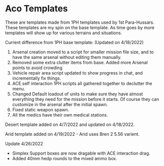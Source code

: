 # Aco Templates

These are templates made from 1PH templates used by 1st Para-Hussars. These templates are my spin on the base template. 
As time goes by more templates will show up for various terrains and situations.

Current difference from 1PH base template: (Updated on 4/18/2022)

1. Arsenal creation moved to a script for smaller mission file size, and to have the same arsenal without editing them manually.
2. Removed some extra clutter items from base. Added more Arsenal points to avoid crowding
3. Vehicle repair area script updated to show progress in chat, and incrementally fix things.
4. ACE self interaction 1PH scripts all gathered together to declutter the menu.
5. Changed Default loadout of units to make sure they have almost everything they need for the mission before it starts. Of course they can customize in the arsenal after the initial spawn.
6. Fixed static weapon spawn.
7. All the medics have their own medical stations.

Desert template added on 4/7/2022 and updated on 4/18/2022.

Arid template added on 4/19/2022 - Arid uses Bren 2 5.56 varient.

Update 4/26/2022
- Simplex Support boxes are now dragable with ACE interaction drag.
- Added 40mm hedp rounds to the mixed ammo box.